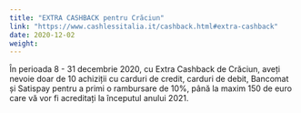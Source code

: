 ```yaml
---
title: "EXTRA CASHBACK pentru Crăciun"
link: "https://www.cashlessitalia.it/cashback.html#extra-cashback"
date: 2020-12-02
weight: 
---
```


În perioada 8 - 31 decembrie 2020, cu Extra Cashback de Crăciun, aveți nevoie doar de 10 achiziții cu carduri de credit, carduri de debit, Bancomat și Satispay pentru a primi o rambursare de 10%, până la maxim 150 de euro care vă vor fi acreditați la începutul anului 2021.
